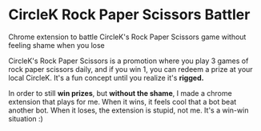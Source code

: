 # CircleK Rock Paper Scissors Battler
Chrome extension to battle CircleK's Rock Paper Scissors game without feeling shame when you lose

CircleK's Rock Paper Scissors is a promotion where you play 3 games of rock paper scissors daily, and if you win 1, you can redeem a prize at your local CircleK.
It's a fun concept until you realize it's **rigged.**

In order to still **win prizes**, but **without the shame**, I made a chrome extension that plays for me. When it wins, it feels cool that a bot beat another bot. When it loses, the extension is stupid, not me. It's a win-win situation :)
